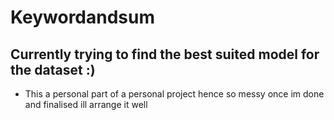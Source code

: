 # Keywordandsum
## Currently trying to find the best suited model for the dataset :)
- This a personal part of a personal project hence so messy once im done and finalised ill arrange it well
